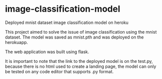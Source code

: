 # image-classification-model
Deployed mnist dataset image classification model on heroku

This project aimed to solve the issue of image classification using the mnist dataset.
The model was saved as mnist.pth and was deployed on the herokuapp. 

The web application was built using flask. 

It is important to note that the link to the deployed model is on the test.py, because there is no html used to create a landing page,
the model can only be tested on any code editor that supports .py format. 
